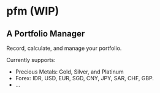 # pfm (WIP)

## A Portfolio Manager

Record, calculate, and manage your portfolio.

Currently supports:
- Precious Metals: Gold, Silver, and Platinum
- Forex: IDR, USD, EUR, SGD, CNY, JPY, SAR, CHF, GBP.
- ...
